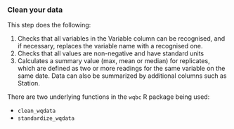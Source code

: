 ### Clean your data

This step does the following:
1. Checks that all variables in the Variable column can be recognised, and if necessary, replaces the variable name with a recognised one.
1. Checks that all values are non-negative and have standard units
1. Calculates a summary value (max, mean or median) for replicates, which are defined as two or more readings for the same variable on the same date. Data can also be summarized by additional columns such as Station.

There are two underlying functions in the `wqbc` R package being used: 
* `clean_wqdata`
* `standardize_wqdata`
